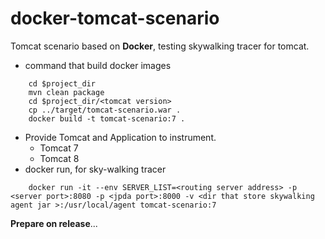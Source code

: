 # docker-tomcat-scenario
Tomcat scenario based on **Docker**, testing skywalking tracer for tomcat.

* command that build docker images
```shell
    cd $project_dir
    mvn clean package
    cd $project_dir/<tomcat version>
    cp ../target/tomcat-scenario.war .
    docker build -t tomcat-scenario:7 .
```

* Provide Tomcat and Application to instrument.
  * Tomcat 7
  * Tomcat 8
* docker run, for sky-walking tracer
```shell
    docker run -it --env SERVER_LIST=<routing server address> -p <server port>:8080 -p <jpda port>:8000 -v <dir that store skywalking agent jar >:/usr/local/agent tomcat-scenario:7
```

**Prepare on release**...
